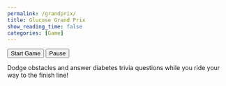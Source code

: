 ```yaml
---
permalink: /grandprix/
title: Glucose Grand Prix
show_reading_time: false
categories: [Game]
---
```

<style>
#canvasContainer {
    align-items: center;
}
    
canvas {
    display: block;
    margin: 0 auto;
}

.popup-overlay {
  position: fixed;
  top: 0;
  left: 0;
  width: 100%;
  height: 100%;
  background-color: rgba(0,0,0,0.75); /* Slightly transparent for polish */
  display: flex;
  align-items: center;
  justify-content: center;
  z-index: 10;
}

.popup-content {
  background: #58A618;
  padding: 2rem;
  border-radius: 10px;
  text-align: center;
  max-width: 400px;
  width: 90%;
}

.popup-content p {
  color: black;
  font-size: 1.2rem;
  font-weight: bold;
}

.popup-content button {
  margin-top: 0.75rem;
  padding: 0.5rem 1rem;
  background-color: #007bff;
  color: white;
  border: none;
  border-radius: 5px;
  cursor: pointer;
}

.popup-content button:hover {
  background-color: #0056b3;
}

</style>

<button id="startButton">Start Game</button>
<button id="pauseButton">Pause</button>

<div id="canvasContainer">
    <div id="help">
        Dodge obstacles and answer diabetes trivia questions while you ride your way to the finish line!
    </div><br>
  <canvas id="gameCanvas" width="360" height="639"></canvas>
</div>

<div id="triviaModal" class="popup-overlay" style="display: none;">
  <div class="popup-content">
    <p id="triviaQuestion"></p>
    <div id="triviaOptions" style="margin-top: 1rem;"></div>
    <button id="close-popup" style="display: none;">OK</button>
  </div>
</div>



<script type="module">
  import { pythonURI, fetchOptions } from '{{ site.baseurl }}/assets/js/api/config.js';

  const canvas = document.getElementById("gameCanvas");
  const ctx = canvas.getContext("2d");
  const startButton = document.getElementById("startButton");
  const pauseButton = document.getElementById("pauseButton");

  const assets = {
    background: {
      src: "{{site.baseurl}}/images/grandprix/road.jpg",
    },
    obstacles: {
      pothole: {
        src: "{{site.baseurl}}/images/grandprix/pothole.png",
      },
      cone: {
        src: "{{site.baseurl}}/images/grandprix/cone.png",
      }
    },
    cars: {
      default: {
        src: "{{site.baseurl}}/images/grandprix/default.png",
        width: 256,
        height: 256
      },
      audi: {
        src: "{{site.baseurl}}/images/grandprix/audi.png",
        width: 256,
        height: 256
      },
      viper: {
        src: "{{site.baseurl}}/images/grandprix/viper.png",
        width: 256,
        height: 256
      },
      truck: {
        src: "{{site.baseurl}}/images/grandprix/truck.png",
        width: 256,
        height: 256
      }
    }
  };

  function loadImage(src) {
    return new Promise((resolve, reject) => {
      const img = new Image();
      img.onload = () => resolve(img);
      img.onerror = reject;
      img.src = src;
    });
  }

  // Game state
  let bgImg, carImg;
  const carScale = 0.4;
  const carWidth = assets.cars.default.width * carScale;
  const carHeight = assets.cars.default.height * carScale;
  let carX, carY;

  let obstacles = [];
  const obstacleWidth = 40;
  const obstacleHeight = 40;
  let obstacleSpawnThreshold = 200;
  let distanceSinceLastObstacle = 0;
  let obstacleImages = {};

  const carSpeed = 5;
  let backgroundY;
  const backgroundSpeed = 2;

  let keys = { a: false, d: false };
  let isRunning = false;
  let isPaused = false;

  let lives = 3;
  let isGameOver = false;
  let collisionCooldown = 5; // Prevent multiple hits from one obstacle
  let wobbleFrames = 0;
  let wobbleDirection = 1;

  let triviaInterval;
  let triviaIndex = 1;
  let showingTrivia = false;
  let triviaTimeout;

function scheduleNextTrivia() {
  triviaTimeout = setTimeout(() => {
    if (!isPaused && !isGameOver) {
      showTrivia();
    }
  }, 10000); // wait 10 seconds *after* last one was closed
}


  function resetGameState() {
    carX = canvas.width / 2 - carWidth / 2;
    carY = canvas.height - carHeight - 20;
    backgroundY = 0;
    obstacles = [];
    distanceSinceLastObstacle = 0;
    keys = { a: false, d: false };
    lives = 3;
    isGameOver = false;
    wobbleFrames = 0;
  }


  class Obstacle {
    constructor(x, y, image) {
      this.x = x;
      this.y = y;
      this.image = image;
      this.width = obstacleWidth;
      this.height = obstacleHeight;
      this.hasCollided = false;
    }

    update() {
      this.y += backgroundSpeed;
    }

    draw(ctx) {
      ctx.drawImage(this.image, this.x, this.y, this.width, this.height);
    }
  }

  function setupKeyboard() {
    document.addEventListener("keydown", (e) => {
      if (e.key.toLowerCase() === "a") keys.a = true;
      if (e.key.toLowerCase() === "d") keys.d = true;
    });

    document.addEventListener("keyup", (e) => {
      if (e.key.toLowerCase() === "a") keys.a = false;
      if (e.key.toLowerCase() === "d") keys.d = false;
    });
  }

  startButton.addEventListener("click", () => {
  if (!isRunning) {
    isRunning = true;
    isPaused = false;
    setupKeyboard();
    requestAnimationFrame(gameLoop);
    startButton.textContent = "Restart Game";
  } else {
    resetGameState();
    isPaused = false;
    pauseButton.textContent = "Pause";
    drawStaticScene();
    triviaIndex = 1; // reset questions
    requestAnimationFrame(gameLoop);
  }
});


  pauseButton.addEventListener("click", () => {
    if (isRunning) {
      isPaused = !isPaused;
      pauseButton.textContent = isPaused ? "Resume" : "Pause";
      if (!isPaused) {
        requestAnimationFrame(gameLoop);
      }
    }
  });

  async function initGame() {
    try {
      bgImg = await loadImage(assets.background.src);
      carImg = await loadImage(assets.cars.default.src);

      const obstacleNames = Object.keys(assets.obstacles);
      for (const name of obstacleNames) {
        obstacleImages[name] = await loadImage(assets.obstacles[name].src);
      }

      setInterval(() => {
        if (isRunning && !isPaused && !showingTrivia && !isGameOver) {
          showTrivia();
        }
      }, 10000);

      resetGameState();
      drawStaticScene();
    } catch (e) {
      console.error("Image loading error:", e);
    }
  }

async function showTrivia() {
  try {
    showingTrivia = true;
    isPaused = true;

    const res = await fetch(`${pythonURI}/api/trivia/${triviaIndex}`, fetchOptions);
    const data = await res.json();

    triviaIndex++;

    document.getElementById("triviaQuestion").textContent = data.question;
    const optionsContainer = document.getElementById("triviaOptions");
    optionsContainer.innerHTML = "";

    data.answers.forEach((ans) => {
      const btn = document.createElement("button");
      btn.textContent = `${ans.answer_id}: ${ans.answer}`;
      btn.onclick = () => handleTriviaAnswer(ans.answer_id, data.correct_answer);
      optionsContainer.appendChild(btn);
    });

    document.getElementById("triviaModal").style.display = "flex";
    document.getElementById("close-popup").style.display = "none";

  } catch (err) {
    console.error("Error showing trivia:", err);
    showingTrivia = false;
    isPaused = false;
  }
}

function handleTriviaAnswer(selectedId, correctId) {
  const resultText = selectedId === correctId
    ? "Correct! Keep going!"
    : "Wrong! You lost a life.";

  document.getElementById("triviaQuestion").textContent = resultText;
  document.getElementById("triviaOptions").innerHTML = "";
  document.getElementById("close-popup").style.display = "inline-block";

  if (selectedId !== correctId) {
    lives--;
    if (lives <= 0) isGameOver = true;
  }
}

document.getElementById("close-popup").addEventListener("click", () => {
  document.getElementById("triviaModal").style.display = "none";
  showingTrivia = false;
  isPaused = false;
  if (!isGameOver) {
    requestAnimationFrame(gameLoop);
    scheduleNextTrivia(); 
  }
});



  function drawStaticScene() {
    ctx.drawImage(bgImg, 0, 0, canvas.width, canvas.height);
    ctx.drawImage(carImg, carX, carY, carWidth, carHeight);
  }

  function update() {
    if (keys.a) carX -= carSpeed;
    if (keys.d) carX += carSpeed;

    carX = Math.max(0, Math.min(canvas.width - carWidth, carX));
    
    distanceSinceLastObstacle += backgroundSpeed;

    if (distanceSinceLastObstacle >= obstacleSpawnThreshold) {
      distanceSinceLastObstacle = 0;

      const types = Object.keys(obstacleImages);
      const randomType = types[Math.floor(Math.random() * types.length)];
      const image = obstacleImages[randomType];

      const x = Math.random() * (canvas.width - obstacleWidth);
      const y = -obstacleHeight;

      obstacles.push(new Obstacle(x, y, image));
    }

    obstacles.forEach((o) => o.update());

    // Check collisions
    for (let i = obstacles.length - 1; i >= 0; i--) {
  const o = obstacles[i];

  if (o.y > canvas.height) {
    obstacles.splice(i, 1);
    continue;
  }

  const collision = !(
    carX + carWidth < o.x ||
    carX > o.x + o.width ||
    carY + carHeight < o.y ||
    carY > o.y + o.height
  );

  if (collision && !o.hasCollided) {
    o.hasCollided = true;
    lives--;
    wobbleFrames = 30;

    if (lives <= 0) {
      isGameOver = true;
    }
  }
}

    // Wobble effect
  if (wobbleFrames > 0) {
    carX += wobbleDirection * 2;
    wobbleDirection *= -1;
    wobbleFrames--;
  }

    backgroundY += backgroundSpeed;
    if (backgroundY >= canvas.height) {
      backgroundY = 0;
    }
  }

  function draw() {
    ctx.drawImage(bgImg, 0, backgroundY - canvas.height, canvas.width, canvas.height);
    ctx.drawImage(bgImg, 0, backgroundY, canvas.width, canvas.height);

    obstacles.forEach((o) => o.draw(ctx));

    ctx.drawImage(carImg, carX, carY, carWidth, carHeight);

        // Draw lives
    ctx.fillStyle = "white";
    ctx.font = "20px Arial";
    ctx.fillText(`Lives: ${lives}`, 10, 30);

    // Game over
    if (isGameOver) {
      ctx.fillStyle = "rgba(0, 0, 0, 0.5)";
      ctx.fillRect(0, 0, canvas.width, canvas.height);
      ctx.fillStyle = "red";
      ctx.font = "40px Arial";
      ctx.fillText("GAME OVER", canvas.width / 2 - 100, canvas.height / 2);
    }
  }

  function gameLoop() {
  if (!isRunning || isPaused || isGameOver) return;
  update();
  draw();
  requestAnimationFrame(gameLoop);
}

  initGame();
</script>